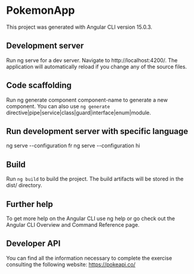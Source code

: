 # PokemonApp
This project was generated with Angular CLI version 15.0.3.

## Development server
Run ng serve for a dev server. Navigate to http://localhost:4200/. The application will automatically reload if you change any of the source files.

## Code scaffolding
Run ng generate component component-name to generate a new component. You can also use `ng generate` directive|pipe|service|class|guard|interface|enum|module.

## Run development server with specific language
ng serve --configuration fr
ng serve --configuration hi 

## Build
Run `ng build` to build the project. The build artifacts will be stored in the dist/ directory.

## Further help
To get more help on the Angular CLI use ng help or go check out the Angular CLI Overview and Command Reference page.

## Developer API
You can find all the information necessary to complete the exercise
consulting the following website: https://pokeapi.co/